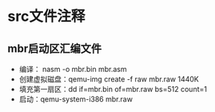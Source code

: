 # src文件注释

## mbr启动区汇编文件
- 编译：  nasm -o mbr.bin mbr.asm 
- 创建虚拟磁盘：qemu-img create -f raw mbr.raw 1440K
- 填充第一扇区：dd if=mbr.bin of=mbr.raw bs=512 count=1
- 启动：qemu-system-i386 mbr.raw